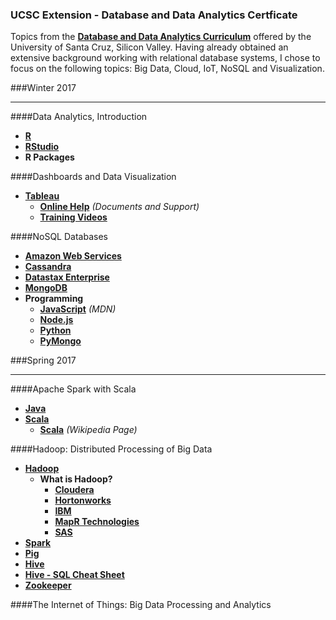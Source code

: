 ### UCSC Extension - Database and Data Analytics Certficate

Topics from the **[Database and Data Analytics Curriculum](https://www.ucsc-extension.edu/programs/database-systems/schedule)** offered by the University of Santa Cruz, Silicon Valley. Having already obtained an extensive background working with relational database systems, I chose to focus on the following topics: Big Data, Cloud, IoT, NoSQL and Visualization.

###Winter 2017

----------

####Data Analytics, Introduction

- **<a href="https://cran.r-project.org/">R</a>**
- **<a href="https://www.rstudio.com/">RStudio</a>**
- **R Packages**

####Dashboards and Data Visualization

- **<a href="https://www.tableau.com/">Tableau</a>**
	- **<a href="https://www.tableau.com/support/help">Online Help</a>** _(Documents and Support)_
	- **<a href="https://www.tableau.com/learn/training">Training Videos</a>**

####NoSQL Databases

- **<a href="https://aws.amazon.com/">Amazon Web Services</a>**
- **<a href="http://cassandra.apache.org/">Cassandra</a>**
- **<a href="http://www.datastax.com/">Datastax Enterprise</a>**
- **<a href="https://www.mongodb.com/">MongoDB</a>**
- **Programming**
	- **<a href="https://developer.mozilla.org/en-US/docs/Web/JavaScript">JavaScript</a>** _(MDN)_
	- **<a href="https://nodejs.org/en/">Node.js</a>**
	- **<a href="https://www.python.org/">Python</a>**
	- **<a href="https://api.mongodb.com/python/current/">PyMongo</a>**  
	
###Spring 2017

----------

####Apache Spark with Scala

- **<a href="https://www.oracle.com/java/index.html">Java</a>**
- **<a href="https://www.scala-lang.org/">Scala</a>**
	- **<a href="https://en.wikipedia.org/wiki/Scala_(programming_language)">Scala</a>** _(Wikipedia Page)_

####Hadoop: Distributed Processing of Big Data

- **<a href="http://hadoop.apache.org/">Hadoop</a>**
	- **What is Hadoop?**
		- **<a href="https://www.cloudera.com/products/open-source/apache-hadoop.html">Cloudera</a>**
		- **<a href="https://hortonworks.com/apache/hadoop/">Hortonworks</a>**
		- **<a href="https://www.ibm.com/analytics/us/en/technology/hadoop/">IBM</a>**
		- **<a href="https://www.mapr.com/products/apache-hadoop">MapR Technologies</a>**
		- **<a href="https://www.sas.com/en_us/insights/big-data/hadoop.html">SAS</a>**
- **<a href="http://spark.apache.org/">Spark</a>**
- **<a href="https://pig.apache.org/">Pig</a>**
- **<a href="https://hive.apache.org/">Hive</a>**
- **<a href="http://hortonworks.com/blog/hive-cheat-sheet-for-sql-users/">Hive - SQL Cheat Sheet</a>**
- **<a href="https://zookeeper.apache.org/">Zookeeper</a>**

####The Internet of Things: Big Data Processing and Analytics







